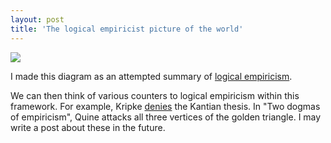 ```yaml
---
layout: post
title: 'The logical empiricist picture of the world'
---
```


[![](/images/logicalemp.png)](/images/logicalemp.png)

I made this diagram as an attempted summary of [logical empiricism](https://en.wikipedia.org/wiki/Language,_Truth,_and_Logic). 

We can then think of various counters to logical empiricism within this framework. For example, Kripke [denies](https://en.wikipedia.org/wiki/A_posteriori_necessity) the Kantian thesis. In "Two dogmas of empiricism", Quine attacks all three vertices of the golden triangle. I may write a post about these in the future. 